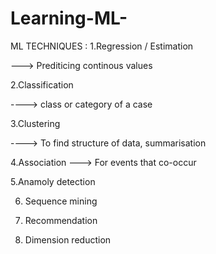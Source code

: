 # Learning-ML-

ML TECHNIQUES :
1.Regression / Estimation

 ---> Prediticing continous values

2.Classification

----> class or category of a case


3.Clustering

----> To find structure of data, summarisation

4.Association
---> For events that co-occur

5.Anamoly detection


6. Sequence mining

7. Recommendation

8. Dimension reduction
